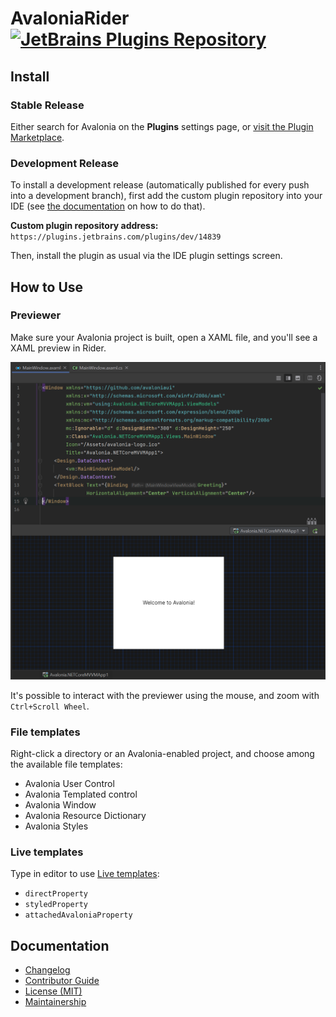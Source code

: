 # AvaloniaRider [![JetBrains Plugins Repository](https://img.shields.io/jetbrains/plugin/v/14839.svg?label=rider%20&colorB=0A7BBB&style=flat-square)][marketplace]

Install
-------

### Stable Release

Either search for Avalonia on the **Plugins** settings page, or [visit the Plugin Marketplace][marketplace].

### Development Release

To install a development release (automatically published for every push into a development branch), first add the custom plugin repository into your IDE (see [the documentation][ide.channels] on how to do that).

**Custom plugin repository address:**
`https://plugins.jetbrains.com/plugins/dev/14839`

Then, install the plugin as usual via the IDE plugin settings screen.

How to Use
----------

### Previewer

Make sure your Avalonia project is built, open a XAML file, and you'll see a XAML preview in Rider.

![Preview Screenshot][preview-screenshot]

It's possible to interact with the previewer using the mouse, and zoom with `Ctrl+Scroll Wheel`.

### File templates

Right-click a directory or an Avalonia-enabled project, and choose among the available file templates:
- Avalonia User Control
- Avalonia Templated control
- Avalonia Window
- Avalonia Resource Dictionary
- Avalonia Styles

### Live templates

Type in editor to use [Live templates][live-templates]:
- `directProperty`
- `styledProperty`
- `attachedAvaloniaProperty`

Documentation
-------------

- [Changelog][docs.changelog]
- [Contributor Guide][docs.contributing]
- [License (MIT)][docs.license]
- [Maintainership][docs.maintainership]

[docs.changelog]: CHANGELOG.md
[docs.contributing]: CONTRIBUTING.md
[docs.license]: LICENSE.md
[docs.maintainership]: MAINTAINERSHIP.md
[ide.channels]: https://www.jetbrains.com/help/idea/managing-plugins.html#repos
[live-templates]: https://www.jetbrains.com/help/rider/Using_Live_Templates.html
[preview-screenshot]: ./docs/preview-screenshot.png
[marketplace]: https://plugins.jetbrains.com/plugin/14839-avaloniarider/
